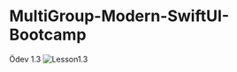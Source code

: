 # MultiGroup-Modern-SwiftUI-Bootcamp
Ödev 1.3
![Lesson1.3](https://imgur.com/a/personelcard-Nw8QPhw)
